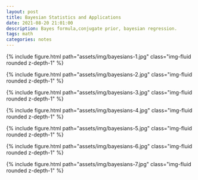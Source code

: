 ```yaml
---
layout: post
title: Bayesian Statistics and Applications
date: 2021-08-20 21:01:00
description: Bayes formula,conjugate prior, bayesian regression.
tags: math
categories: notes
---
```


{% include figure.html path="assets/img/bayesians-1.jpg" class="img-fluid rounded z-depth-1" %}

{% include figure.html path="assets/img/bayesians-2.jpg" class="img-fluid rounded z-depth-1" %}

{% include figure.html path="assets/img/bayesians-3.jpg" class="img-fluid rounded z-depth-1" %}

{% include figure.html path="assets/img/bayesians-4.jpg" class="img-fluid rounded z-depth-1" %}

{% include figure.html path="assets/img/bayesians-5.jpg" class="img-fluid rounded z-depth-1" %}

{% include figure.html path="assets/img/bayesians-6.jpg" class="img-fluid rounded z-depth-1" %}

{% include figure.html path="assets/img/bayesians-7.jpg" class="img-fluid rounded z-depth-1" %}
